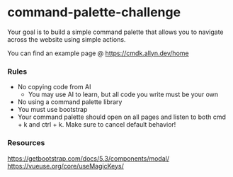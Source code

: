 # command-palette-challenge

Your goal is to build a simple command palette that allows you to navigate across the website using simple actions.

You can find an example page @ https://cmdk.allyn.dev/home

### Rules

- No copying code from AI
  - You may use AI to learn, but all code you write must be your own
- No using a command palette library
- You must use bootstrap
- Your command palette should open on all pages and listen to both cmd + k and ctrl + k. Make sure to cancel default behavior!

### Resources

https://getbootstrap.com/docs/5.3/components/modal/
https://vueuse.org/core/useMagicKeys/
